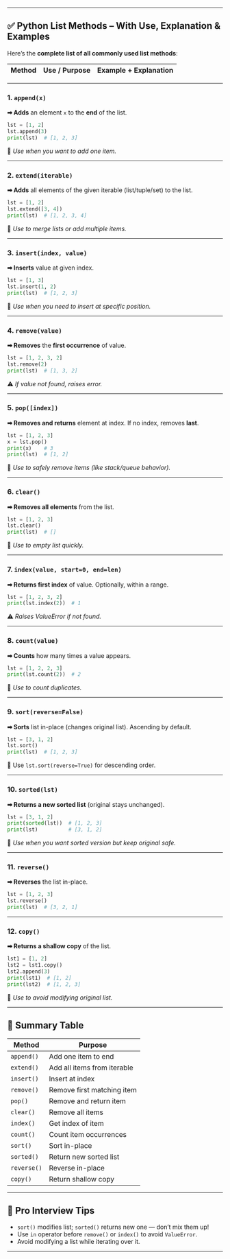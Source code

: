 

---

## ✅ Python List Methods – With Use, Explanation & Examples

Here’s the **complete list of all commonly used list methods**:

| Method | Use / Purpose | Example + Explanation |
| ------ | ------------- | --------------------- |

---

### 1. `append(x)`

**➡ Adds** an element `x` to the **end** of the list.

```python
lst = [1, 2]
lst.append(3)
print(lst)  # [1, 2, 3]
```

📌 *Use when you want to add one item.*

---

### 2. `extend(iterable)`

**➡ Adds** all elements of the given iterable (list/tuple/set) to the list.

```python
lst = [1, 2]
lst.extend([3, 4])
print(lst)  # [1, 2, 3, 4]
```

📌 *Use to merge lists or add multiple items.*

---

### 3. `insert(index, value)`

**➡ Inserts** value at given index.

```python
lst = [1, 3]
lst.insert(1, 2)
print(lst)  # [1, 2, 3]
```

📌 *Use when you need to insert at specific position.*

---

### 4. `remove(value)`

**➡ Removes** the **first occurrence** of value.

```python
lst = [1, 2, 3, 2]
lst.remove(2)
print(lst)  # [1, 3, 2]
```

⚠️ *If value not found, raises error.*

---

### 5. `pop([index])`

**➡ Removes and returns** element at index. If no index, removes **last**.

```python
lst = [1, 2, 3]
x = lst.pop()
print(x)    # 3
print(lst)  # [1, 2]
```

📌 *Use to safely remove items (like stack/queue behavior).*

---

### 6. `clear()`

**➡ Removes all elements** from the list.

```python
lst = [1, 2, 3]
lst.clear()
print(lst)  # []
```

📌 *Use to empty list quickly.*

---

### 7. `index(value, start=0, end=len)`

**➡ Returns first index** of value. Optionally, within a range.

```python
lst = [1, 2, 3, 2]
print(lst.index(2))  # 1
```

⚠️ *Raises ValueError if not found.*

---

### 8. `count(value)`

**➡ Counts** how many times a value appears.

```python
lst = [1, 2, 2, 3]
print(lst.count(2))  # 2
```

📌 *Use to count duplicates.*

---

### 9. `sort(reverse=False)`

**➡ Sorts** list in-place (changes original list). Ascending by default.

```python
lst = [3, 1, 2]
lst.sort()
print(lst)  # [1, 2, 3]
```

🔁 Use `lst.sort(reverse=True)` for descending order.

---

### 10. `sorted(lst)`

**➡ Returns a new sorted list** (original stays unchanged).

```python
lst = [3, 1, 2]
print(sorted(lst))  # [1, 2, 3]
print(lst)          # [3, 1, 2]
```

📌 *Use when you want sorted version but keep original safe.*

---

### 11. `reverse()`

**➡ Reverses** the list in-place.

```python
lst = [1, 2, 3]
lst.reverse()
print(lst)  # [3, 2, 1]
```

---

### 12. `copy()`

**➡ Returns a shallow copy** of the list.

```python
lst1 = [1, 2]
lst2 = lst1.copy()
lst2.append(3)
print(lst1)  # [1, 2]
print(lst2)  # [1, 2, 3]
```

📌 *Use to avoid modifying original list.*

---

## 🔁 Summary Table

| Method      | Purpose                     |
| ----------- | --------------------------- |
| `append()`  | Add one item to end         |
| `extend()`  | Add all items from iterable |
| `insert()`  | Insert at index             |
| `remove()`  | Remove first matching item  |
| `pop()`     | Remove and return item      |
| `clear()`   | Remove all items            |
| `index()`   | Get index of item           |
| `count()`   | Count item occurrences      |
| `sort()`    | Sort in-place               |
| `sorted()`  | Return new sorted list      |
| `reverse()` | Reverse in-place            |
| `copy()`    | Return shallow copy         |

---

## 🧠 Pro Interview Tips

* `sort()` modifies list; `sorted()` returns new one — don’t mix them up!
* Use `in` operator before `remove()` or `index()` to avoid `ValueError`.
* Avoid modifying a list while iterating over it.

---

